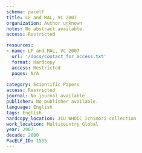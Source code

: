 ```yaml
---
schema: pacelf
title: LF and MAL, VC 2007
organization: Author unknown
notes: No abstract available.
access: Restricted

resources:
- name: LF and MAL, VC 2007
  url: '/docs/contact_for_access.txt'
  format: Hardcopy
  access: Restricted
  pages: N/A
 
category: Scientific Papers
access: Restricted
journal: No journal available.
publisher: No publisher available. 
language: English 
tags: English 
hardcopy_location: JCU WHOCC Ichimori collection
work_location: Multicountry Global
year: 2007
decade: 2000
PacELF_ID: 1555
---
```

